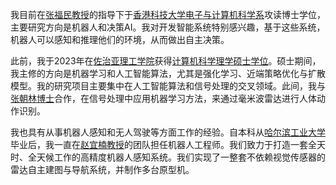 我目前在[张福民教授](https://ece.hkust.edu.hk/eefumin)的指导下于[香港科技大学](https://hkust.edu.hk/)[电子与计算机科学系](https://ece.hkust.edu.hk/)攻读博士学位，主要研究方向是机器人和决策AI。我对开发智能系统特别感兴趣，基于这些系统，机器人可以感知和推理他们的环境，从而做出自主决策。

此前，我于2023年在[佐治亚理工学院](https://www.gatech.edu/)获得[计算机科学理学硕士学位](https://www.cc.gatech.edu/degree-programs/master-science-computer-science)。硕士期间，我主修的方向是机器学习和人工智能算法，尤其是强化学习、近端策略优化与扩散模型。我的研究项目主要集中在人工智能算法和信号处理的交叉领域。此间，我与[张朝林博士](https://orcid.org/0000-0001-6150-5326)合作，在信号处理中应用机器学习方法，来通过毫米波雷达进行人体动作识别。

我也具有从事机器人感知和无人驾驶等方面工作的经验。自本科从[哈尔滨工业大学](https://www.hit.edu.cn/)毕业后，我一直在[赵宜楠教授](https://comm.hdu.edu.cn/_s70/2023/0216/c2866a241809/page.psp)的团队担任机器人工程师。我们致力于打造一套全天时、全天候工作的高精度机器人感知系统。我们实现了一整套不依赖视觉传感器的雷达自主建图与导航系统，并制作多台原型机。
